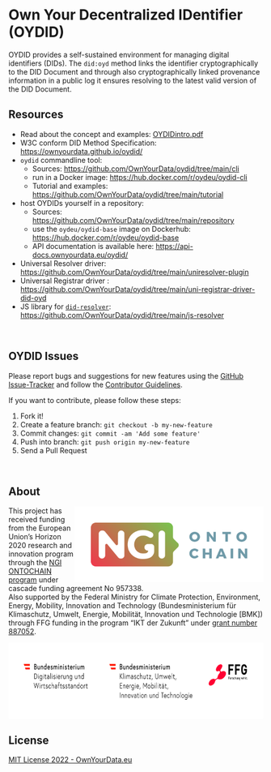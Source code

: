 # Own Your Decentralized IDentifier (OYDID)

OYDID provides a self-sustained environment for managing digital identifiers (DIDs). The `did:oyd` method links the identifier cryptographically to the DID Document and through also cryptographically linked provenance information in a public log it ensures resolving to the latest valid version of the DID Document.

## Resources
* Read about the concept and examples: [OYDIDintro.pdf](https://github.com/OwnYourData/oydid/raw/main/docs/OYDIDintro.pdf)    
* W3C conform DID Method Specification: https://ownyourdata.github.io/oydid/    
* `oydid` commandline tool:    
    * Sources: https://github.com/OwnYourData/oydid/tree/main/cli    
    * run in a Docker image: https://hub.docker.com/r/oydeu/oydid-cli     
    * Tutorial and examples: https://github.com/OwnYourData/oydid/tree/main/tutorial
* host OYDIDs yourself in a repository:    
    * Sources: https://github.com/OwnYourData/oydid/tree/main/repository    
    * use the `oydeu/oydid-base` image on Dockerhub: https://hub.docker.com/r/oydeu/oydid-base    
    * API documentation is available here: https://api-docs.ownyourdata.eu/oydid/    
* Universal Resolver driver: https://github.com/OwnYourData/oydid/tree/main/uniresolver-plugin    
* Universal Registrar driver : https://github.com/OwnYourData/oydid/tree/main/uni-registrar-driver-did-oyd    
* JS library for [`did-resolver`](https://github.com/decentralized-identity/did-resolver): https://github.com/OwnYourData/oydid/tree/main/js-resolver     

&nbsp;    

## OYDID Issues

Please report bugs and suggestions for new features using the [GitHub Issue-Tracker](https://github.com/OwnYourData/oydid/issues) and follow the [Contributor Guidelines](https://github.com/twbs/ratchet/blob/master/CONTRIBUTING.md).

If you want to contribute, please follow these steps:

1. Fork it!
2. Create a feature branch: `git checkout -b my-new-feature`
3. Commit changes: `git commit -am 'Add some feature'`
4. Push into branch: `git push origin my-new-feature`
5. Send a Pull Request

&nbsp;    

## About  

<img align="right" src="https://raw.githubusercontent.com/OwnYourData/soya/main/res/logo-ngi-ontochain-positive.png" height="150">This project has received funding from the European Union’s Horizon 2020 research and innovation program through the [NGI ONTOCHAIN program](https://ontochain.ngi.eu/) under cascade funding agreement No 957338.<br>Also supported by the Federal Ministry for Climate Protection, Environment, Energy, Mobility, Innovation and Technology (Bundesministerium für Klimaschutz, Umwelt, Energie, Mobilität, Innovation und Technologie [BMK]) through FFG funding in the program “IKT der Zukunft” under [grant number 887052](https://projekte.ffg.at/projekt/4125456).


<img align="left" src="https://raw.githubusercontent.com/OwnYourData/oydid/main/res/210614_FFG-BM-Logoleisten_CMYK_01_BMDW-BMK-FFG_128mm.jpg" height="150">

<br clear="both" />

## License

[MIT License 2022 - OwnYourData.eu](https://raw.githubusercontent.com/OwnYourData/oydid/main/LICENSE)
